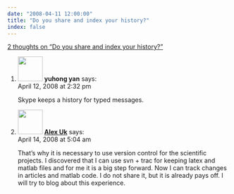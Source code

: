 ```yaml
---
date: "2008-04-11 12:00:00"
title: "Do you share and index your history?"
index: false
---
```


[2 thoughts on &ldquo;Do you share and index your history?&rdquo;](/lemire/blog/2008/04-11-do-you-share-and-index-your-history)

<ol class="comment-list">
<li id="comment-49862" class="comment even thread-even depth-1">
<div class="comment-author vcard">
<img alt src="https://secure.gravatar.com/avatar/673f1b9729b3cbeb731f76d3bf9692b9?s=56&#038;d=mm&#038;r=g" srcset="https://secure.gravatar.com/avatar/673f1b9729b3cbeb731f76d3bf9692b9?s=112&#038;d=mm&#038;r=g 2x" class="avatar avatar-56 photo" height="56" width="56" decoding="async" /> <b class="fn">yuhong yan</b> <span class="says">says:</span> </div>
<div class="comment-metadata"><time datetime="2008-04-12T14:32:58+00:00">April 12, 2008 at 2:32 pm</time></a> </div>
<div class="comment-content">
<p>Skype keeps a history for typed messages.</p>
</div>
</li>
<li id="comment-49864" class="comment odd alt thread-odd thread-alt depth-1">
<div class="comment-author vcard">
<img alt src="https://secure.gravatar.com/avatar/c37c50011af6c1e723d1c2252a1f9484?s=56&#038;d=mm&#038;r=g" srcset="https://secure.gravatar.com/avatar/c37c50011af6c1e723d1c2252a1f9484?s=112&#038;d=mm&#038;r=g 2x" class="avatar avatar-56 photo" height="56" width="56" decoding="async" /> <b class="fn"><a href="https://alexandermikhalev.blogspot.com/" class="url" rel="ugc external nofollow">Alex Uk</a></b> <span class="says">says:</span> </div>
<div class="comment-metadata"><time datetime="2008-04-14T05:04:21+00:00">April 14, 2008 at 5:04 am</time></a> </div>
<div class="comment-content">
<p>That&rsquo;s why it is necessary to use version control for the scientific projects. I discovered that I can use svn + trac for keeping latex and matlab files and for me it is a big step forward. Now I can track changes in articles and matlab code. I do not share it, but it is already pays off. I will try to blog about this experience.</p>
</div>
</li>
</ol>
